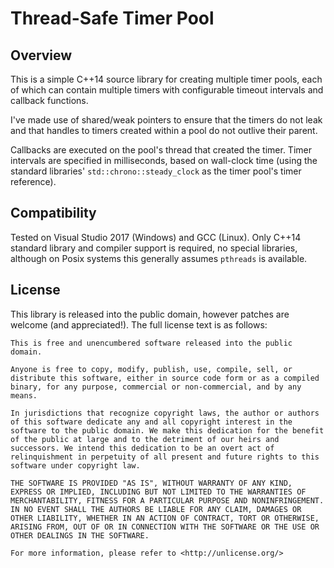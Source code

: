 Thread-Safe Timer Pool
========================


Overview
---------------

This is a simple C++14 source library for creating multiple timer pools, each of
which can contain multiple timers with configurable timeout intervals and
callback functions.

I've made use of shared/weak pointers to ensure that the timers do not leak and
that handles to timers created within a pool do not outlive their parent.

Callbacks are executed on the pool's thread that created the timer. Timer
intervals are specified in milliseconds, based on wall-clock time (using the
standard libraries' `std::chrono::steady_clock` as the timer pool's timer
reference).


Compatibility
----------------

Tested on Visual Studio 2017 (Windows) and GCC (Linux). Only C++14 standard
library and compiler support is required, no special libraries, although on
Posix systems this generally assumes `pthreads` is available.


License
----------------

This library is released into the public domain, however patches are welcome
(and appreciated!). The full license text is as follows:

	This is free and unencumbered software released into the public domain.

	Anyone is free to copy, modify, publish, use, compile, sell, or
	distribute this software, either in source code form or as a compiled
	binary, for any purpose, commercial or non-commercial, and by any
	means.

	In jurisdictions that recognize copyright laws, the author or authors
	of this software dedicate any and all copyright interest in the
	software to the public domain. We make this dedication for the benefit
	of the public at large and to the detriment of our heirs and
	successors. We intend this dedication to be an overt act of
	relinquishment in perpetuity of all present and future rights to this
	software under copyright law.

	THE SOFTWARE IS PROVIDED "AS IS", WITHOUT WARRANTY OF ANY KIND,
	EXPRESS OR IMPLIED, INCLUDING BUT NOT LIMITED TO THE WARRANTIES OF
	MERCHANTABILITY, FITNESS FOR A PARTICULAR PURPOSE AND NONINFRINGEMENT.
	IN NO EVENT SHALL THE AUTHORS BE LIABLE FOR ANY CLAIM, DAMAGES OR
	OTHER LIABILITY, WHETHER IN AN ACTION OF CONTRACT, TORT OR OTHERWISE,
	ARISING FROM, OUT OF OR IN CONNECTION WITH THE SOFTWARE OR THE USE OR
	OTHER DEALINGS IN THE SOFTWARE.

	For more information, please refer to <http://unlicense.org/>
